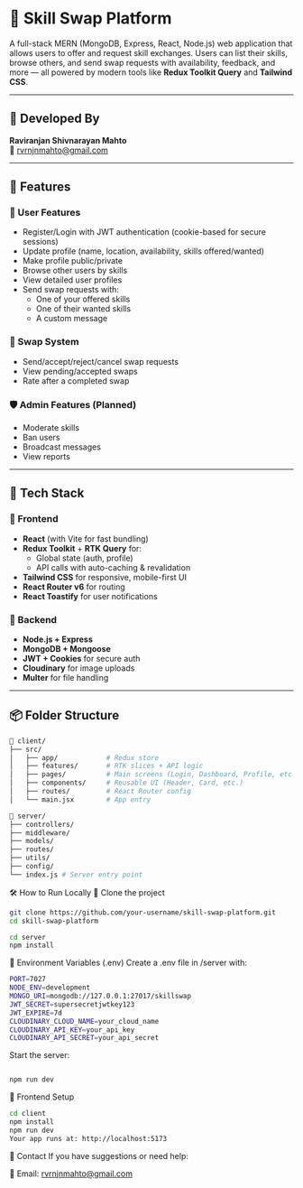 # 🔁 Skill Swap Platform

A full-stack MERN (MongoDB, Express, React, Node.js) web application that allows users to offer and request skill exchanges. Users can list their skills, browse others, and send swap requests with availability, feedback, and more — all powered by modern tools like **Redux Toolkit Query** and **Tailwind CSS**.

---

## 👤 Developed By

**Raviranjan Shivnarayan Mahto**  
📧 rvrnjnmahto@gmail.com

---

## 📌 Features

### 👤 User Features

- Register/Login with JWT authentication (cookie-based for secure sessions)
- Update profile (name, location, availability, skills offered/wanted)
- Make profile public/private
- Browse other users by skills
- View detailed user profiles
- Send swap requests with:
  - One of your offered skills
  - One of their wanted skills
  - A custom message

### 🔁 Swap System

- Send/accept/reject/cancel swap requests
- View pending/accepted swaps
- Rate after a completed swap

### 🛡️ Admin Features (Planned)

- Moderate skills
- Ban users
- Broadcast messages
- View reports

---

## 🚀 Tech Stack

### 🧠 Frontend

- **React** (with Vite for fast bundling)
- **Redux Toolkit** + **RTK Query** for:
  - Global state (auth, profile)
  - API calls with auto-caching & revalidation
- **Tailwind CSS** for responsive, mobile-first UI
- **React Router v6** for routing
- **React Toastify** for user notifications

### 🔧 Backend

- **Node.js + Express**
- **MongoDB + Mongoose**
- **JWT + Cookies** for secure auth
- **Cloudinary** for image uploads
- **Multer** for file handling

---

## 📦 Folder Structure

```bash
📁 client/
├── src/
│   ├── app/            # Redux store
│   ├── features/       # RTK slices + API logic
│   ├── pages/          # Main screens (Login, Dashboard, Profile, etc.)
│   ├── components/     # Reusable UI (Header, Card, etc.)
│   ├── routes/         # React Router config
│   └── main.jsx        # App entry
```

```bash
📁 server/
├── controllers/
├── middleware/
├── models/
├── routes/
├── utils/
├── config/
└── index.js # Server entry point
```

🛠️ How to Run Locally
🔽 Clone the project

```bash
git clone https://github.com/your-username/skill-swap-platform.git
cd skill-swap-platform
```

```bash
cd server
npm install
```

🔑 Environment Variables (.env)
Create a .env file in /server with:

```bash
PORT=7027
NODE_ENV=development
MONGO_URI=mongodb://127.0.0.1:27017/skillswap
JWT_SECRET=supersecretjwtkey123
JWT_EXPIRE=7d
CLOUDINARY_CLOUD_NAME=your_cloud_name
CLOUDINARY_API_KEY=your_api_key
CLOUDINARY_API_SECRET=your_api_secret

```

Start the server:

```bash

npm run dev
```

🎨 Frontend Setup

```bash
cd client
npm install
npm run dev
Your app runs at: http://localhost:5173
```

📩 Contact
If you have suggestions or need help:

📧 Email: rvrnjnmahto@gmail.com
